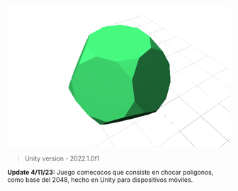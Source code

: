 ![](https://github.com/camilo1962/2048Casual/blob/main/Assets/Sprites/DecagonoTriangulo.png)


> Unity version - 2022.1.0f1

**Update 4/11/23:** Juego comecocos que consiste en chocar poligonos, como base del 2048, hecho en Unity para dispositivos móviles.
